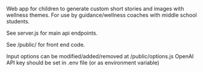Web app for children to generate custom short stories and images with wellness themes. For use by guidance/wellness coaches with middle school students.

See server.js for main api endpoints.

See /public/ for front end code.

Input options can be modified/added/removed at /public/options.js
OpenAI API key should be set in .env file (or as environment variable)
